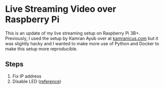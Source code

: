 # Live Streaming Video over Raspberry Pi

This is an update of my live streaming setup on Raspberry Pi 3B+. Previously, I used the setup by Kamran Ayub over at [kamranicus.com](https://kamranicus.com/building-a-raspberry-pi-3-baby-monitor/) but it was slightly hacky and I wanted to make more use of Python and Docker to make this setup more reproducible.

## Steps
1. Fix IP address
2. Disable LED ([reference](https://n.ethz.ch/~dbernhard/disable-led-on-a-raspberry-pi.html))
